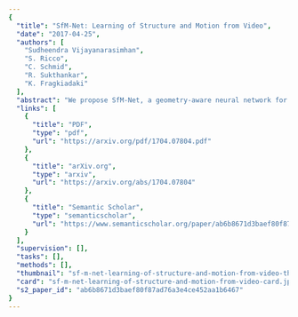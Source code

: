 ```yaml
---
{
  "title": "SfM-Net: Learning of Structure and Motion from Video",
  "date": "2017-04-25",
  "authors": [
    "Sudheendra Vijayanarasimhan",
    "S. Ricco",
    "C. Schmid",
    "R. Sukthankar",
    "K. Fragkiadaki"
  ],
  "abstract": "We propose SfM-Net, a geometry-aware neural network for motion estimation in videos that decomposes frame-to-frame pixel motion in terms of scene and object depth, camera motion and 3D object rotations and translations. Given a sequence of frames, SfM-Net predicts depth, segmentation, camera and rigid object motions, converts those into a dense frame-to-frame motion field (optical flow), differentiably warps frames in time to match pixels and back-propagates. The model can be trained with various degrees of supervision: 1) self-supervised by the re-projection photometric error (completely unsupervised), 2) supervised by ego-motion (camera motion), or 3) supervised by depth (e.g., as provided by RGBD sensors). SfM-Net extracts meaningful depth estimates and successfully estimates frame-to-frame camera rotations and translations. It often successfully segments the moving objects in the scene, even though such supervision is never provided.",
  "links": [
    {
      "title": "PDF",
      "type": "pdf",
      "url": "https://arxiv.org/pdf/1704.07804.pdf"
    },
    {
      "title": "arXiv.org",
      "type": "arxiv",
      "url": "https://arxiv.org/abs/1704.07804"
    },
    {
      "title": "Semantic Scholar",
      "type": "semanticscholar",
      "url": "https://www.semanticscholar.org/paper/ab6b8671d3baef80f87ad76a3e4ce452aa1b6467"
    }
  ],
  "supervision": [],
  "tasks": [],
  "methods": [],
  "thumbnail": "sf-m-net-learning-of-structure-and-motion-from-video-thumb.jpg",
  "card": "sf-m-net-learning-of-structure-and-motion-from-video-card.jpg",
  "s2_paper_id": "ab6b8671d3baef80f87ad76a3e4ce452aa1b6467"
}
---
```


